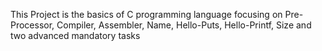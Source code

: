 This Project is the basics of C programming language focusing on Pre-Processor, Compiler, Assembler, Name, Hello-Puts, Hello-Printf, Size and two advanced mandatory tasks
